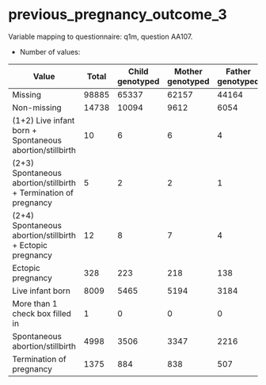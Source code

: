 # previous_pregnancy_outcome_3
Variable mapping to questionnaire: q1m, question AA107.
- Number of values:

| Value | Total | Child genotyped | Mother genotyped | Father genotyped |
| ----- | ----- | --------------- | ---------------- | ---------------- |
| Missing | 98885 | 65337 | 62157 | 44164 |
| Non-missing | 14738 | 10094 | 9612 | 6054 |
| (1+2) Live infant born + Spontaneous abortion/stillbirth | 10 | 6 | 6 |4 |
| (2+3) Spontaneous abortion/stillbirth + Termination of pregnancy | 5 | 2 | 2 |1 |
| (2+4) Spontaneous abortion/stillbirth + Ectopic pregnancy | 12 | 8 | 7 |4 |
| Ectopic pregnancy | 328 | 223 | 218 |138 |
| Live infant born | 8009 | 5465 | 5194 |3184 |
| More than 1 check box filled in | 1 | 0 | 0 |0 |
| Spontaneous abortion/stillbirth | 4998 | 3506 | 3347 |2216 |
| Termination of pregnancy | 1375 | 884 | 838 |507 |



